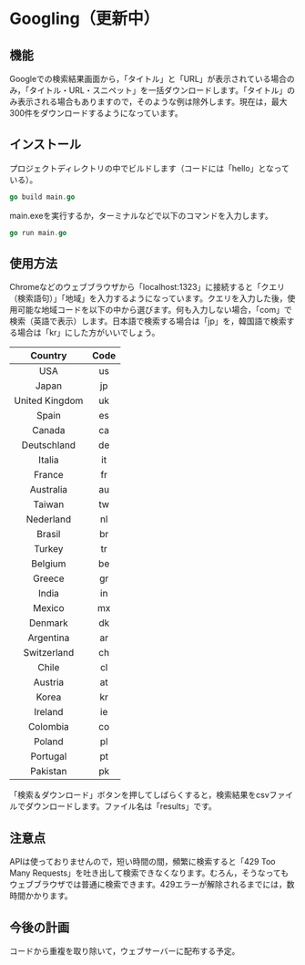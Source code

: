 # Googling（更新中）

## 機能
Googleでの検索結果画面から，「タイトル」と「URL」が表示されている場合のみ，「タイトル・URL・スニペット」を一括ダウンロードします。「タイトル」のみ表示される場合もありますので，そのような例は除外します。現在は，最大300件をダウンロードするようになっています。

## インストール
プロジェクトディレクトリの中でビルドします（コードには「hello」となっている）。

```go
go build main.go
```

main.exeを実行するか，ターミナルなどで以下のコマンドを入力します。

```go
go run main.go  
```

## 使用方法
Chromeなどのウェブブラウザから「localhost:1323」に接続すると「クエリ（検索語句）」「地域」を入力するようになっています。クエリを入力した後，使用可能な地域コードを以下の中から選びます。何も入力しない場合，「com」で検索（英語で表示）します。日本語で検索する場合は「jp」を，韓国語で検索する場合は「kr」にした方がいいでしょう。

|     Country    | Code |
|:--------------:|:----:|
|       USA      |  us  |
|      Japan     |  jp  |
| United Kingdom |  uk  |
|      Spain     |  es  |
|     Canada     |  ca  |
|   Deutschland  |  de  |
|     Italia     |  it  |
|     France     |  fr  |
|    Australia   |  au  |
|     Taiwan     |  tw  |
|    Nederland   |  nl  |
|     Brasil     |  br  |
|     Turkey     |  tr  |
|     Belgium    |  be  |
|     Greece     |  gr  |
|      India     |  in  |
|     Mexico     |  mx  |
|     Denmark    |  dk  |
|    Argentina   |  ar  |
|   Switzerland  |  ch  |
|      Chile     |  cl  |
|     Austria    |  at  |
|      Korea     |  kr  |
|     Ireland    |  ie  |
|    Colombia    |  co  |
|     Poland     |  pl  |
|    Portugal    |  pt  |
|    Pakistan    |  pk  |

「検索＆ダウンロード」ボタンを押してしばらくすると，検索結果をcsvファイルでダウンロードします。ファイル名は「results」です。

## 注意点
APIは使っておりませんので，短い時間の間，頻繁に検索すると「429 Too Many Requests」を吐き出して検索できなくなります。むろん，そうなってもウェブブラウザでは普通に検索できます。429エラーが解除されるまでには，数時間かかります。

## 今後の計画
コードから重複を取り除いて，ウェブサーバーに配布する予定。
